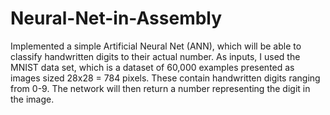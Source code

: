 # Neural-Net-in-Assembly

Implemented a simple Artificial Neural Net (ANN), which will be able to classify handwritten digits to their actual number. As inputs, I used the MNIST data set, which is a dataset of 60,000 examples presented as images sized 28x28 = 784 pixels. These contain handwritten digits ranging from 0-9. The network will then return a number representing the digit in the image.
